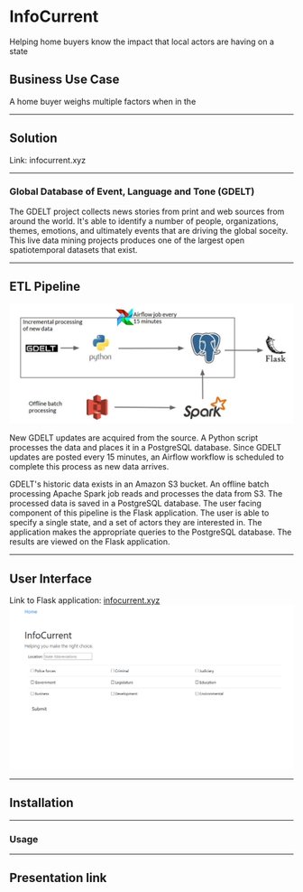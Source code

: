 # InfoCurrent
Helping home buyers know the impact that local actors are having on a state

## Business Use Case
A home buyer weighs multiple factors when in the

---
## Solution
Link: infocurrent.xyz

---
### Global Database of Event, Language and Tone (GDELT)
The GDELT project collects news stories from print and web sources from around
the world. It's able to identify a number of people, organizations, themes,
emotions, and ultimately events that are driving the global soceity. This live
data mining projects produces one of the largest open spatiotemporal datasets
that exist.



---
## ETL Pipeline

![Image](img/pipeline.jpg)

New GDELT updates are acquired from the source. A Python script processes the
data and places it in a PostgreSQL database. Since GDELT updates are posted
every 15 minutes, an Airflow workflow is scheduled to complete this process as
new data arrives.

GDELT's historic data exists in an Amazon S3 bucket. An offline batch
processing Apache Spark job reads and processes the data from S3. The
processed data is saved in a PostgreSQL database.
The user facing component of this pipeline is the Flask application.
The user is able to specify a single state, and a set of actors they are
interested in. The application makes the appropriate queries to the PostgreSQL
database. The results are viewed on the Flask application.



---
## User Interface
Link to Flask application: [infocurrent.xyz](infocurrent.xyz)
![Image](img/demo.gif)


---
## Installation

---
### Usage

---
## Presentation link